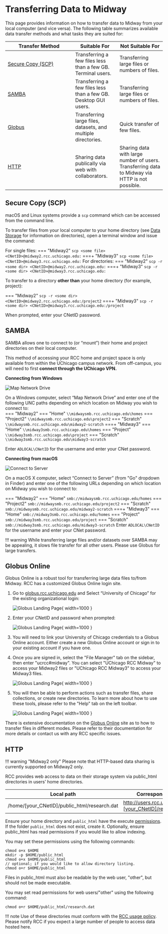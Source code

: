 # Transferring Data to Midway

This page provides information on how to transfer data to Midway from your local computer (and vice versa). The following table summarizes available data transfer methods and what tasks they are suited for:

|  <div style="width:200px">Transfer Method</div> | Suitable For | Not Suitable For |
| ----------- | ----------- | ----------- |
| [Secure Copy (SCP)](#secure-copy-scp) | Transferring a few files less than a few GB. Terminal users. | Transferring large files or numbers of files. |
| [SAMBA](#samba) | Transferring a few files less than a few GB. Desktop GUI users. | Transferring large files or numbers of files. |
| [Globus](#globus-online) | Transferring large files, datasets, and multiple directories. | Quick transfer of few files. |
| [HTTP](#http) | Sharing data publically via web with collaborators. | Sharing data with large number of users. Transferring data to Midway via HTTP is not possible. |

## Secure Copy (SCP)

macOS and Linux systems provide a `scp` command which can be accessed from the command line. 

To transfer files from your local computer to your home directory (see [Data Storage](../midway23/midway_data_storage.md) for information on directories), open a terminal window and issue the command:  

For single files:
=== "Midway2"
    ```
    scp <some file> <CNetID>@midway2.rcc.uchicago.edu:
    ```
===+ "Midway3"
    ```
    scp <some file> <CNetID>@midway3.rcc.uchicago.edu:
    ```
For directories:
=== "Midway2"
    ```
    scp -r <some dir> <CNetID>@midway2.rcc.uchicago.edu:
    ```
===+ "Midway3"
    ```
    scp -r <some dir> <CNetID>@midway3.rcc.uchicago.edu:
    ```

To transfer to a directory **other than** your home directory (for example, project):

=== "Midway2"
    ```
    scp -r <some dir> <CNetID>@midway2.rcc.uchicago.edu:/project2
    ```
===+ "Midway3"
    ```
    scp -r <some dir> <CNetID>@midway3.rcc.uchicago.edu:/project
    ```

When prompted, enter your CNetID password.

## SAMBA

SAMBA allows one to connect to (or “mount”) their home and project directories on their local computer.   

This method of accessing your RCC home and project space is only available from within the UChicago campus network. From off-campus, you will need to first **connect through the UChicago VPN.**

**Connecting from Windows**   


![Map Network Drive](img/data_management/map_network_drive.png)

On a Windows computer, select “Map Network Drive” and enter one of the following UNC paths depending on which location on Midway you wish to connect to:  
=== "Midway2"
    === "Home"
        ```
        \\midwaysmb.rcc.uchicago.edu\homes
        ```
    === "Project2"
        ```
        \\midwaysmb.rcc.uchicago.edu\project2
        ```
    === "Scratch"
        ```
        \\midwaysmb.rcc.uchicago.edu\midway2-scratch
        ```
===+ "Midway3"
    === "Home"
        ```
        \\midway3smb.rcc.uchicago.edu\homes
        ``` 
    === "Project"
        ```
        \\midway3smb.rcc.uchicago.edu\project
        ```
    === "Scratch"
        ```
        \\midway3smb.rcc.uchicago.edu\midway3-scratch
        ```

Enter `ADLOCAL\CNetID` for the username and enter your CNet password.  


**Connecting from macOS**   

![Connect to Server](img/data_management/connect_to_server.jpg)  

On a macOS X computer, select “Connect to Server” (from "Go" dropdown in Finder) and enter one of the following URLs depending on which location on Midway you wish to connect to:  

=== "Midway2"
    === "Home"
        ```
        smb://midwaysmb.rcc.uchicago.edu/homes
        ```
    === "Project2"
        ```
        smb://midwaysmb.rcc.uchicago.edu/project2
        ```
    === "Scratch"
        ```
        smb://midwaysmb.rcc.uchicago.edu/midway2-scratch
        ```
===+ "Midway3"
    === "Home"
        ```
        smb://midway3smb.rcc.uchicago.edu/homes
        ``` 
    === "Project"
        ```
        smb://midway3smb.rcc.uchicago.edu/project
        ```
    === "Scratch"
        ```
        smb://midway3smb.rcc.uchicago.edu/midway3-scratch
        ```
Enter `ADLOCAL\CNetID` for the username and enter your CNet password.  

!!! warning
    While transferring large files and/or datasets over SAMBA may be appealing, it slows file transfer for all other users. Please use Globus for large transfers.

## Globus Online
Globus Online is a robust tool for transferring large data files to/from Midway. RCC has a customized Globus Online login site.

1. Go to [globus.rcc.uchicago.edu](https://globus.rcc.uchicago.edu) and Select “University of Chicago” for the existing organizational login:

    ![Globus Landing Page](img/data_management/globus_landing_page.png){ width=1000 }

2. Enter your CNetID and password when prompted:

    ![Globus Landing Page](img/data_management/globus_cnet_login.png){ width=1000 }

3. You will need to link your University of Chicago credentials to a Globus Online account. Either create a new Globus Online account or sign in to your existing account if you have one.

4. Once you are signed in, select the "File Manager" tab on the sidebar, then enter "ucrcc#midway". You can select "UChicago RCC Midway" to access your Midway2 files or "UChicago RCC Midway3" to access your Midway3 files.

    ![Globus Landing Page](img/data_management/globus_endpoints.png){ width=1000 }

5. You will then be able to perform actions such as transfer files, share collections, or create new directories. To learn more about how to use these tools, please refer to the "Help" tab on the left toolbar.

    ![Globus Landing Page](img/data_management/globus_interface.png){ width=1000 }

There is extensive documentation on the [Globus Online](https://docs.globus.org/) site as to how to transfer files in different modes. Please refer to their documentation for more details or contact us with any RCC specific issues.

## HTTP

!!! warning "Midway2 only"
    Please note that HTTP-based data sharing is currently supported on Midway2 only.

RCC provides web access to data on their storage system via public_html directories in users’ home directories.

| Local path                                   | Corresponding URL                                         |
|----------------------------------------------|-----------------------------------------------------------|
| /home/[your_CNetID]/public_html/research.dat | http://users.rcc.uchicago.edu/~[your_CNetID]/research.dat |

Ensure your home directory and `public_html` have the execute [permissions](midway_file_permissions.md). If the folder `public_html` does not exist, create it. 
Optionally, ensure public_html has read permissions if you would like to allow indexing.

You may set these permissions using the following commands:
```
chmod o+x $HOME
mkdir -p $HOME/public_html
chmod o+x $HOME/public_html
// optional; if you would like to allow directory listing.
chmod o+r $HOME/public_html
```
Files in public_html must also be readable by the web user, "other", but should not be made executable.

You may set read permissions for web users/"other" using the following command:
```
chmod o+r $HOME/public_html/research.dat
```

!!! note
    Use of these directories must conform with the [RCC usage policy](https://rcc.uchicago.edu/about-rcc/rcc-user-policy). Please notify RCC if you expect a large number of people to access data hosted here.
